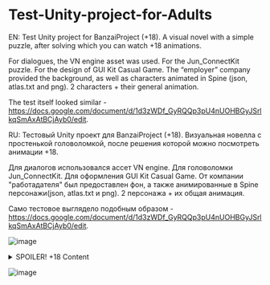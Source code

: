 # Test-Unity-project-for-Adults
EN:
Test Unity project for BanzaiProject (+18). A visual novel with a simple puzzle, after solving which you can watch +18 animations.

For dialogues, the VN engine asset was used.
For the Jun_ConnectKit puzzle.
For the design of GUI Kit Casual Game.
The “employer” company provided the background, as well as characters animated in Spine (json, atlas.txt and png). 2 characters + their general animation.

The test itself looked similar - https://docs.google.com/document/d/1d3zWDf_GyRQQp3pU4nUOHBGyJSrlkqSmAxAtBCjAyb0/edit.


RU:
Тестовый Unity проект для BanzaiProject (+18). Визуальная новелла с простенькой головоломкой, после решения которой можно посмотреть анимации +18.

Для диалогов использовался ассет VN engine. 
Для головоломки Jun_ConnectKit. 
Для оформления GUI Kit Casual Game. 
От компании "работадателя" был предоставлен фон, а также анимированные в Spine персонажи(json, atlas.txt и png). 2 персонажа + их общая анимация.

Само тестовое выглядело подобным образом - https://docs.google.com/document/d/1d3zWDf_GyRQQp3pU4nUOHBGyJSrlkqSmAxAtBCjAyb0/edit.

![image](https://user-images.githubusercontent.com/85021488/199193129-5f29d146-257f-4c1f-9919-6fbc700b09c9.png)

<details>

<summary>SPOILER! +18 Content</summary>  
  
[![SPOILER! +18 Content][1]][1]
  
[1]: https://user-images.githubusercontent.com/85021488/199193171-c8fb8275-551a-4e4b-ad39-d025f61e7916.png
  
[![SPOILER! +18 Content][2]][2]

[2]: https://user-images.githubusercontent.com/85021488/199193223-9cdf6478-fe7e-4479-8f21-bb36581fa280.png
  
[![SPOILER! +18 Content][3]][3]

[3]: https://user-images.githubusercontent.com/85021488/199193265-1fe4c70f-ad2b-4680-83a5-0b2e5b329d52.png
  
[![SPOILER! +18 Content][4]][4]

[4]: https://user-images.githubusercontent.com/85021488/199193293-7c4c8a0d-ac6d-4024-89d7-cb24fad2f533.png
  
[![SPOILER! +18 Content][5]][5]
  
[5]: https://user-images.githubusercontent.com/85021488/199193397-9f6b1760-dc96-4af8-854f-ae7635b5857a.png
  
</details>

![image](https://user-images.githubusercontent.com/85021488/199193359-773fd973-50ab-4572-b0d0-64b609591ba9.png)
